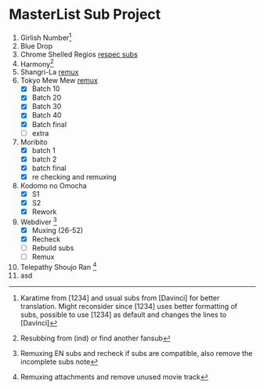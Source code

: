 # MasterList Sub Project

1. Girlish Number[^1]
2. Blue Drop
3. Chrome Shelled Regios [respec subs](https://www.nyaa.se/?page=view&tid=424417)
4. Harmony[^2]
5. Shangri-La [remux](https://www.nyaa.se/?page=view&tid=148598)
6. Tokyo Mew Mew [remux](https://www.nyaa.se/?page=view&tid=294652)
    - [x] Batch 10
    - [x] Batch 20
    - [x] Batch 30
    - [x] Batch 40
    - [x] Batch final
    - [ ] extra
7. Moribito
    - [x] batch 1
    - [x] batch 2
    - [x] batch final
    - [x] re checking and remuxing
8. Kodomo no Omocha
    - [x] S1
    - [x] S2
    - [X] Rework
9. Webdiver [^3]
    - [x] Muxing (26-52)
    - [x] Recheck
    - [ ] Rebuild subs
    - [ ] Remux
10. Telepathy Shoujo Ran [^4]
11. asd


[^1]: Karatime from [1234] and usual subs from [Davinci] for better translation. Might reconsider since [1234] uses better formatting of subs, possible to use [1234] as default and changes the lines to [Davinci]
[^2]: Resubbing from (ind) or find another fansub
[^3]: Remuxing EN subs and recheck if subs are compatible, also remove the incomplete subs note
[^4]: Remuxing attachments and remove unused movie track